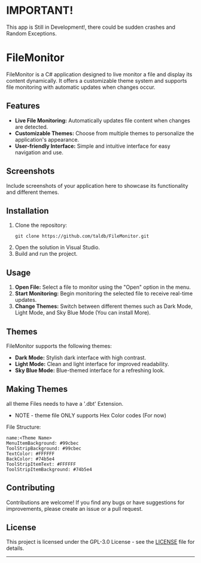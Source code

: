 # IMPORTANT!
This app is Still in Development!, there could be sudden crashes and Random Exceptions.

# FileMonitor

FileMonitor is a C# application designed to live monitor a file and display its content dynamically. It offers a customizable theme system and supports file monitoring with automatic updates when changes occur.

## Features

- **Live File Monitoring:** Automatically updates file content when changes are detected.
- **Customizable Themes:** Choose from multiple themes to personalize the application's appearance.
- **User-friendly Interface:** Simple and intuitive interface for easy navigation and use.

## Screenshots

Include screenshots of your application here to showcase its functionality and different themes.

## Installation

1. Clone the repository:
   ```
   git clone https://github.com/taldb/FileMonitor.git
   ```
2. Open the solution in Visual Studio.
3. Build and run the project.

## Usage

1. **Open File:** Select a file to monitor using the "Open" option in the menu.
2. **Start Monitoring:** Begin monitoring the selected file to receive real-time updates.
3. **Change Themes:** Switch between different themes such as Dark Mode, Light Mode, and Sky Blue Mode (You can install More).

## Themes

FileMonitor supports the following themes:

- **Dark Mode:** Stylish dark interface with high contrast.
- **Light Mode:** Clean and light interface for improved readability.
- **Sky Blue Mode:** Blue-themed interface for a refreshing look.

## Making Themes
all theme Files needs to have a '.dbt' Extension.

- NOTE - theme file ONLY supports Hex Color codes (For now)

File Structure:

```
name:<Theme Name>
MenuItemBackground: #99cbec
ToolStripBackground: #99cbec
TextColor: #FFFFFF
BackColor: #74b5e4
ToolStripItemText: #FFFFFF
ToolStripItemBackground: #74b5e4
```
## Contributing

Contributions are welcome! If you find any bugs or have suggestions for improvements, please create an issue or a pull request.

## License

This project is licensed under the GPL-3.0 License - see the [LICENSE](LICENSE) file for details.

---
